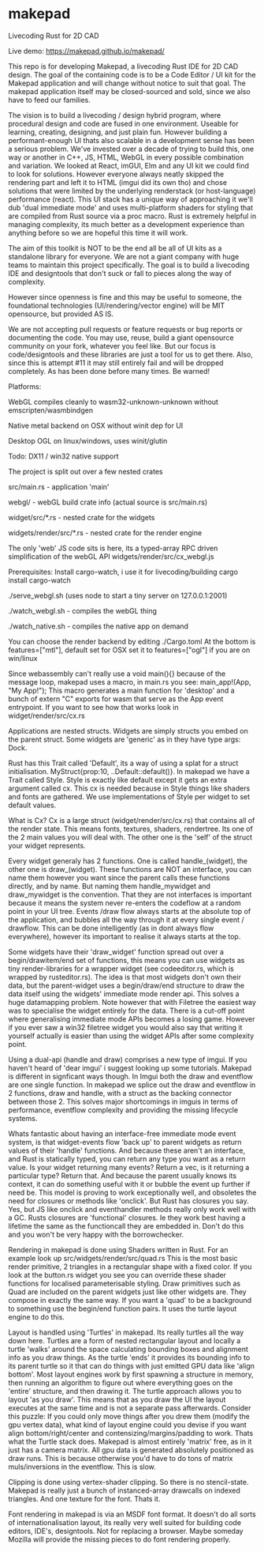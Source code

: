 # makepad
Livecoding Rust for 2D CAD

Live demo: https://makepad.github.io/makepad/

This repo is for developing Makepad, a livecoding Rust IDE for 2D CAD design. The goal of the containing code is to be a Code Editor / UI kit for the Makepad application and will change without notice to suit that goal. The makepad application itself may be closed-sourced and sold, since we also have to feed our families.

The vision is to build a livecoding / design hybrid program, where procedural design and code are fused in one environment. Useable for learning, creating, designing, and just plain fun. However  building a performant-enough UI thats also scalable in a development sense has been a serious problem. We've invested over a decade of trying to build this, one way or another in C++, JS, HTML, WebGL in every possible combination and variation. We looked at React, imGUI, Elm and any UI kit we could find to look for solutions. However everyone always neatly skipped the rendering part and left it to HTML (imgui did its own tho) and chose solutions that were limited by the underlying renderstack (or host-language) performance (react). This UI stack has a unique way of approaching it we'll dub 'dual immediate mode' and uses multi-platform shaders for styling that are compiled from Rust source via a proc macro. Rust is extremely helpful in managing complexity, its much better as a development experience than anything before so we are hopeful this time it will work.

The aim of this toolkit is NOT to be the end all be all of UI kits as a standalone library for everyone. We are not a giant company with huge teams to maintain this project specifically. The goal is to build a livecoding IDE and designtools that don't suck or fall to pieces along the way of complexity.

However since openness is fine and this may be useful to someone, the foundational technologies (UI/rendering/vector engine) will be MIT opensource, but provided AS IS.

We are not accepting pull requests or feature requests or bug reports or documenting the code.
You may use, reuse, build a giant opensource community on your fork, whatever you feel like. But our focus is code/designtools and these libraries are just a tool for us to get there. Also, since this is attempt #11 it may still entirely fail and will be dropped completely. As has been done before many times. Be warned!

Platforms:

WebGL compiles cleanly to wasm32-unknown-unknown without emscripten/wasmbindgen

Native metal backend on OSX without winit dep for UI

Desktop OGL on linux/windows, uses winit/glutin

Todo: DX11 / win32 native support

The project is split out over a few nested crates

src/main.rs - application 'main'

webgl/ - webGL build crate info (actual source is src/main.rs)

widget/src/*.rs - nested crate for the widgets

widgets/render/src/*.rs - nested crate for the render engine

The only 'web' JS code sits is here, its a typed-array RPC driven simplification of the webGL API
widgets/render/src/cx_webgl.js

Prerequisites: Install cargo-watch, i use it for livecoding/building
cargo install cargo-watch

./serve_webgl.sh (uses node to start a tiny server on 127.0.0.1:2001)

./watch_webgl.sh - compiles the webGL thing

./watch_native.sh - compiles the native app on demand

You can choose the render backend by editing ./Cargo.toml
At the bottom is features=["mtl"], default set for OSX
set it to features=["ogl"] if you are on win/linux 

Since webassembly can't really use a void main(){} because of the message loop,
makepad uses a macro, in main.rs you see: main_app!(App, "My App!");
This macro generates a main function for 'desktop' and a bunch of extern "C" exports for wasm that serve as the App event entrypoint. If you want to see how that works look in widget/render/src/cx.rs 

Applications are nested structs. Widgets are simply structs you embed on the parent struct. Some widgets are 'generic' as in they have type args: Dock<Panel>.

Rust has this Trait called 'Default', its a way of using a splat for a struct initialisation. MyStruct{prop:10, ..Default::default()}. In makepad we have a Trait called Style. Style is exactly like default except it gets an extra argument called cx. This cx is needed because in Style things like shaders and fonts are gathered. We use implementations of Style per widget to set default values. 

What is Cx? Cx is a large struct (widget/render/src/cx.rs) that contains all of the render state. This means fonts, textures, shaders, rendertree. Its one of the 2 main values you will deal with. The other one is the 'self' of the struct your widget represents.

Every widget generaly has 2 functions. One is called handle_(widget), the other one is draw_(widget). These functions are NOT an interface, you can name them however you want since the parent calls these functions directly, and by name. But naming them handle_mywidget and draw_mywidget is the convention. That they are not interfaces is important because it means the system never re-enters the codeflow at a random point in your UI tree. Events /draw flow always starts at the absolute top of the application, and bubbles all the way through it at every single event / drawflow. This can be done intelligently (as in dont always flow everywhere), however its important to realise it always starts at the top. 

Some widgets have their 'draw_widget' function spread out over a begin/drawitem/end set of functions, this means you can use widgets as tiny render-libraries for a wrapper widget (see codeeditor.rs, which is wrapped by rusteditor.rs). The idea is that most widgets don't own their data, but the parent-widget uses a begin/draw/end structure to draw the data itself using the widgets' immediate mode render api. This solves a huge datamapping problem. Note however that with Filetree the easiest way was to specialise the widget entirely for the data. There is a cut-off point where generalising immediate mode APIs becomes a losing game. However if you ever saw a win32 filetree widget you would also say that writing it yourself actually is easier than using the widget APIs after some complexity point. 

Using a dual-api (handle and draw) comprises a new type of imgui. If you haven't heard of 'dear imgui' i suggest looking up some tutorials. Makepad is different in signficant ways though. In Imgui both the draw and eventflow are one single function. In makepad we splice out the draw and eventflow in 2 functions, draw and handle, with a struct as the backing connector between those 2. This solves major shortcomings in imguis in terms of performance, eventflow complexity and providing the missing lifecycle systems.

Whats fantastic about having an interface-free immediate mode event system, is that widget-events flow 'back up' to parent widgets as return values of their 'handle' functions. And because these aren't an interface, and Rust is statically typed, you can return any type you want as a return value.
Is your widget returning many events? Return a vec, is it returning a particular type? Return that. And because the parent usually knows its context, it can do something useful with it or bubble the event up further if need be. This model is proving to work exceptionally well, and obsoletes the need for closures or methods like 'onclick'. But Rust has closures you say. Yes, but JS like onclick and eventhandler methods really only work well with a GC. Rusts closures are 'functional' closures. Ie they work best having a lifetime the same as the functioncall they are embedded in. Don't do this and you won't be very happy with the borrowchecker.

Rendering in makepad is done using Shaders written in Rust. For an example look up src/widgets/render/src/quad.rs This is the most basic render primitive, 2 triangles in a rectangular shape with a fixed color. If you look at the button.rs widget you see you can override these shader functions for localised parameterisable styling.
Draw primitives such as Quad are included on the parent widgets just like other widgets are. They compose in exactly the same way.
If you want a 'quad' to be a background to something use the begin/end function pairs. It uses the turtle layout engine to do this.

Layout is handled using 'Turtles' in makepad. Its really turtles all the way down here. Turtles are a form of nested rectangular layout and locally a turtle 'walks' around the space calculating bounding boxes and alignment info as you draw things. As the turtle 'ends' it provides its bounding info to its parent turtle so it that can do things with just emitted GPU data like 'align bottom'. 
Most layout engines work by first spawning a structure in memory, then running an algorithm to figure out where everything goes on the 'entire' structure, and then drawing it. The turtle approach allows you to layout 'as you draw'. This means that as you draw the UI the layout executes at the same time and is not a separate pass afterwards. Consider this puzzle: If you could only move things after you drew them (modify the gpu vertex data), what kind of layout engine could you devise if you want align bottom/right/center and contensizing/margins/padding to work. Thats what the Turtle stack does.
Makepad is almost entirely 'matrix' free, as in it just has a camera matrix.
All gpu data is generated absolutely positioned as draw runs. This is because otherwise you'd have to do tons of matrix muls/inversions in the eventflow. This is slow. 

Clipping is done using vertex-shader clipping. So there is no stencil-state. Makepad is really just a bunch of instanced-array drawcalls on indexed triangles. And one texture for the font. Thats it.

Font rendering in makepad is via an MSDF font format. It doesn't do all sorts of internationalisation layout, its really very well suited for building code editors, IDE's, designtools. Not for replacing a browser. Maybe someday Mozilla will provide the missing pieces to do font rendering properly.
